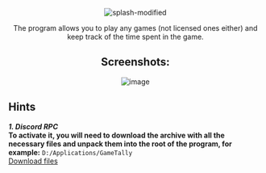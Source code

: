 <div align="center">
  
![splash-modified](https://github.com/repozen/GameTally/assets/111631956/f6000204-3961-4e34-8989-c81562350556)

The program allows you to play any games (not licensed ones either) and keep track of the time spent in the game.

## Screenshots:

![image](https://github.com/repozen/GameTally/assets/111631956/e5e4a6ae-b2b7-4b5d-aa25-03182bb01568)
</div>

## Hints

***1. Discord RPC*** <br>
**To activate it, you will need to download the archive with all the necessary files and unpack them into the root of the program, for example:**
```D:/Applications/GameTally``` <br>
<a href="https://mega.nz/file/YvI1XKYC#PJXzrK5ZmmKh5ab4GcuI6zw96fqxyN3UkfRXolXHRck">Download files</a>
